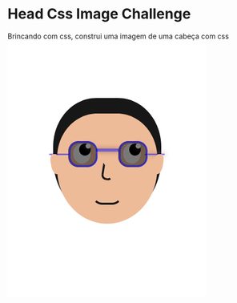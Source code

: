 # Head Css Image Challenge

Brincando com css, construi uma imagem de uma cabeça com css
![head](img/head.png)
